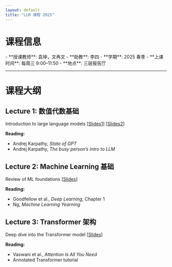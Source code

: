```yaml
---
layout: default
title: "LLM 课程 2025"
---
```


# 课程信息

<div class="course-info" markdown="1">
- **授课教师**: 袁坤，文再文  
- **助教**: 李四  
- **学期**: 2025 春季  
- **上课时间**: 每周三 9:00–11:50  
- **地点**: 三层报告厅
</div>

<hr>

# 课程大纲

<div class="course-block">
  <h2>Lecture 1: 数值代数基础</h2>
  <p>
    Introduction to large language models  
    [<a href="lectures/lecture1-slides1.pdf">Slides1</a>]  
    [<a href="lectures/lecture1-slides2.pdf">Slides2</a>]
  </p>
  <div class="readings">
    <strong>Reading:</strong>
    <ul>
      <li>Andrej Karpathy, <em>State of GPT</em></li>
      <li>Andrej Karpathy, <em>The busy person’s intro to LLM</em></li>
    </ul>
  </div>
</div>

<div class="course-block">
  <h2>Lecture 2: Machine Learning 基础</h2>
  <p>
    Review of ML foundations  
    [<a href="lectures/lecture2-slides.pdf">Slides</a>]
  </p>
  <div class="readings">
    <strong>Reading:</strong>
    <ul>
      <li>Goodfellow et al., <em>Deep Learning</em>, Chapter 1</li>
      <li>Ng, <em>Machine Learning Yearning</em></li>
    </ul>
  </div>
</div>

<div class="course-block">
  <h2>Lecture 3: Transformer 架构</h2>
  <p>
    Deep dive into the Transformer model  
    [<a href="lectures/lecture3-slides.pdf">Slides</a>]
  </p>
  <div class="readings">
    <strong>Reading:</strong>
    <ul>
      <li>Vaswani et al., <em>Attention Is All You Need</em></li>
      <li>Annotated Transformer tutorial</li>
    </ul>
  </div>
</div>

<!-- 你可以继续加 Lecture 4, 5 ... -->
